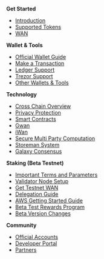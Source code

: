 **Get Started**

* [Introduction](README.md "Wanchain - Introduction")
* [Supported Tokens](get_started/supported-chains.md "Wanchain - Supported Chains")
* [WAN](get_started/wan.md "Wanchain - WAN Token")

**Wallet & Tools**

* [Official Wallet Guide](wallet_and_tools/wallet-install.md "Wanchain - Official Wallet Guide")
* [Make a Transaction](wallet_and_tools/wallet-transactions.md "Wanchain - Make a Transaction")
* [Ledger Support](wallet_and_tools/ledger.md "Wanchain - Ledger Support")
* [Trezor Support](wallet_and_tools/trezor.md "Wanchain - Trezor Support")
* [Other Wallets & Tools](wallet_and_tools/tools.md "Wanchain - Other Wallets and Tools")

**Technology**

* [Cross Chain Overview](technology/cross-chain.md "Wanchain - Cross Chain") 
* [Privacy Protection](technology/privacy.md "Wanchain - Privacy Protection") 
* [Smart Contracts](technology/smart-contracts.md "Wanchain - Smart Contracts")
* [Gwan](technology/gwan.md "Wanchain - Gwan")
* [iWan](technology/iwan.md "Wanchain - iWan")
* [Secure Multi Party Computation](technology/smpc.md "Wanchain - Secure Multi Party Computation")
* [Storeman System](technology/storeman.md "Wanchain - Storeman System")
* [Galaxy Consensus](technology/pos.md "Wanchain - Galaxy Consensus") 

**Staking (Beta Testnet)**

* [Important Terms and Parameters](staking/parameters.md)
* [Validator Node Setup](staking/node_setup.md)
* [Get Testnet WAN](staking/get_test_wan.md)
* [Delegation Guide](staking/delegation.md)
* [AWS Getting Started Guide](staking/aws.md)
* [Beta Test Rewards Program](staking/rewards_program.md)
* [Beta Version Changes](staking/alpha_beta.md)

**Community**

* [Official Accounts](community/social.md "Wanchain - Official Accounts")
* [Developer Portal](community/dev.md "Wanchain - Developer Portal") 
* [Partners](community/partners.md "Wanchain - Partners")